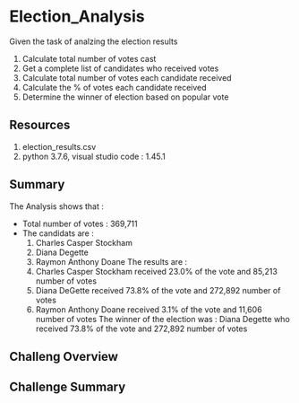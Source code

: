 # Election_Analysis
Given the task of analzing the election results

1. Calculate total number of votes cast
2. Get a complete list of candidates who received votes
3. Calculate total number of votes each candidate received
4. Calculate the % of votes each candidate received
5. Determine the winner of election based on popular vote

## Resources
1. election_results.csv
2. python 3.7.6, visual studio code : 1.45.1

## Summary
The Analysis shows that :
- Total number of votes  : 369,711
- The candidats are :
  1. Charles Casper Stockham
  2. Diana Degette
  3. Raymon Anthony Doane
 The results are :
  1.  Charles Casper Stockham received 23.0% of the vote and 85,213 number of votes
  2.  Diana DeGette received 73.8% of the vote and 272,892 number of votes
  3.  Raymon Anthony Doane received 3.1% of the vote and 11,606 number of votes
 The winner of the election was :
  Diana Degette who received 73.8% of the vote and 272,892 number of votes
  
## Challeng Overview

## Challenge Summary

